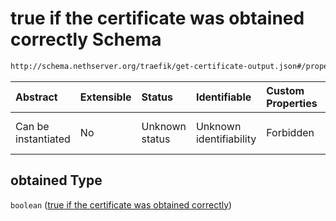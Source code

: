 # true if the certificate was obtained correctly Schema

```txt
http://schema.nethserver.org/traefik/get-certificate-output.json#/properties/obtained
```



| Abstract            | Extensible | Status         | Identifiable            | Custom Properties | Additional Properties | Access Restrictions | Defined In                                                                                  |
| :------------------ | :--------- | :------------- | :---------------------- | :---------------- | :-------------------- | :------------------ | :------------------------------------------------------------------------------------------ |
| Can be instantiated | No         | Unknown status | Unknown identifiability | Forbidden         | Allowed               | none                | [get-certificate-output.json\*](traefik/get-certificate-output.json "open original schema") |

## obtained Type

`boolean` ([true if the certificate was obtained correctly](get-certificate-output-properties-true-if-the-certificate-was-obtained-correctly.md))
